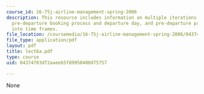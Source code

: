 ```yaml
---
course_id: 16-75j-airline-management-spring-2006
description: This resource includes information on multiple iterations (samples) of
  pre-departure booking process and departure day, and pre-departure process broken
  into time frames.
file_location: /coursemedia/16-75j-airline-management-spring-2006/04374703df2aaeeb5f89950400d75757_lect6a.pdf
file_type: application/pdf
layout: pdf
title: lect6a.pdf
type: course
uid: 04374703df2aaeeb5f89950400d75757

---
```

None